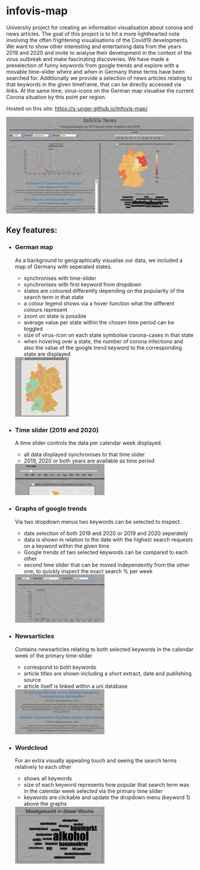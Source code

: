 # infovis-map
University project for creating an information visualisation about corona and news articles.
The goal of this project is to hit a more lighthearted note involving the often frightening visualisations of the Covid19 developments. We want to show other interesting and entertaining data from the years 2019 and 2020 and invite to analyse their development in the context of the virus outbreak and make fascinating discoveries.
We have made a preselection of funny keywords from google trends and explore with a movable time-slider where and when in Germany these terms have been searched for. Additionally we provide a selection of news articles relating to that keywords in the given timeframe, that can be directly accessed via links. At the same time, virus-icons on the German map visualise the current Corona situation by this point per region.

Hosted on this site: https://s-unger.github.io/infovis-map/

![Preview of our site](/img/preview.png)

## Key features:
* ### German map
  As a background to geographically visualise our data, we included a map of Germany with seperated states. 
  * synchronises with time-slider
  * synchronises with first keyword from dropdown
  * states are coloured differently depending on the popularity of the search term in that state
  * a colour legend shows via a hover function what the different colours represent
  * zoom on state is possible
  * average value per state within the chosen time period can be toggled
  * size of virus-icon on each state symbolise corona-cases in that state 
  * when hovering over a state, the number of corona infections and also the value of the google trend keyword to the corresponding state are displayed
  
  <img src="/img/map.png" width="30%">
  
* ### Time slider (2019 and 2020)
  A time slider controls the data per calendar week displayed.
  * all data displayed synchronises to that time slider
  * 2019, 2020 or both years are available as time period
  
  <img src="/img/slider.png" width="50%">

  
* ### Graphs of google trends
  Via two dropdown menus two keywords can be selected to inspect.
  * date selection of both 2019 and 2020 or 2019 and 2020 seperately
  * data is shown in relation to the date with the highest search requests on a keyword within the given time
  * Google trends of two selected keywords can be compared to each other
  * second time slider that can be moved independently from the other one, to quickly inspect the exact search % per week 
  
  <img src="/img/graph.png" width="50%">

  
* ### Newsarticles
  Contains newsarticles relating to both selected keywords in the calendar week of the primary time-slider
  * correspond to both keywords
  * article titles are shown including a short extract, date and publishing source
  * article itself is linked within a uni database
  
  <img src="/img/articles.png" width="50%">


* ### Wordcloud
  For an extra visually appealing touch and seeing the search terms relatively to each other
  * shows all keywords
  * size of each keyword represents how popular that search term was in the calendar week selected via the primary time slider
  * keywords are clickable and update the dropdown menu (keyword 1) above the graphs
  
  <img src="/img/wordcloud.png" width="50%">
